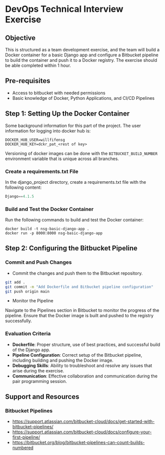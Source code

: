 # DevOps Technical Interview Exercise

## Objective

This is structured as a team development exercise, and the team  will build a
Docker container for a basic Django app and configure a Bitbucket pipeline to
build the container and push it to a Docker registry. The exercise should be
able completed within 1 hour.

## Pre-requisites

- Access to bitbucket with needed permissions
- Basic knowledge of Docker, Python Applications, and CI/CD Pipelines

## Step 1: Setting Up the Docker Container

Some background information for this part of the project.  The user information
for logging into docker hub is:

```shell
DOCKER_HUB_USER=willfifensg
DOCKER_HUB_KEY=dckr_pat_<rest of key>
```

Versioning of docker images can be done with the `BITBUCKET_BUILD_NUMBER`
environment variable that is unique across all branches.

### Create a requirements.txt File

In the django_project directory, create a requirements.txt file with the following content:

```python
Django==4.1.5
```

### Build and Test the Docker Container

Run the following commands to build and test the Docker container:

```shell
docker build -t nsg-basic-django-app .
docker run -p 8000:8000 nsg-basic-django-app
```

## Step 2: Configuring the Bitbucket Pipeline

### Commit and Push Changes

- Commit the changes and push them to the Bitbucket repository.

```bash
git add .
git commit -m "Add Dockerfile and Bitbucket pipeline configuration"
git push origin main
```

- Monitor the Pipeline

Navigate to the Pipelines section in Bitbucket to monitor the progress of the
pipeline. Ensure that the Docker image is built and pushed to the registry
successfully.

### Evaluation Criteria

- **Dockerfile**: Proper structure, use of best practices, and successful build of the Django app.
- **Pipeline Configuration**: Correct setup of the Bitbucket pipeline, including building and pushing the Docker image.
- **Debugging Skills**: Ability to troubleshoot and resolve any issues that arise during the exercise.
- **Communication**: Effective collaboration and communication during the pair programming session.

## Support and Resources

### Bitbucket Pipelines

- https://support.atlassian.com/bitbucket-cloud/docs/get-started-with-bitbucket-pipelines/
- https://support.atlassian.com/bitbucket-cloud/docs/configure-your-first-pipeline/
- https://bitbucket.org/blog/bitbucket-pipelines-can-count-builds-numbered
